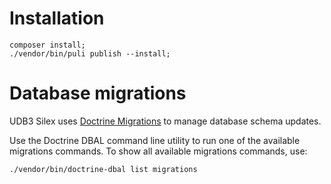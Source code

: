# Installation

```
composer install;
./vendor/bin/puli publish --install;
```

# Database migrations

UDB3 Silex uses [Doctrine Migrations](http://doctrine-migrations.readthedocs.org/en/latest/index.html) 
to manage database schema updates.

Use the Doctrine DBAL command line utility to run one of the available 
migrations commands. To show all available migrations commands, use:

```
./vendor/bin/doctrine-dbal list migrations
```
